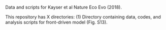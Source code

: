 Data and scripts for Kayser et al Nature Eco Evo (2018).

This repository has X directories:
(1) Directory containing data, codes, and analysis scripts for front-driven model (Fig. S13).
